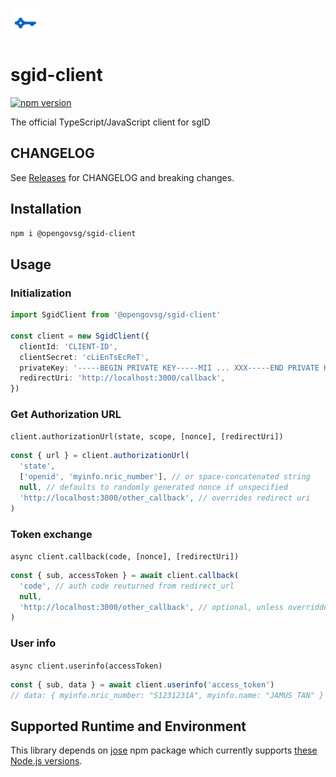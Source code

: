 ![](sgid-logo.png)

# sgid-client

[![npm version](https://badge.fury.io/js/@opengovsg%2Fsgid-client.svg)](https://badge.fury.io/js/@opengovsg%2Fsgid-client)

The official TypeScript/JavaScript client for sgID

## CHANGELOG

See [Releases](https://github.com/opengovsg/sgid-client/releases) for CHANGELOG and breaking changes.

## Installation

```bash
npm i @opengovsg/sgid-client
```

## Usage

### Initialization

```typescript
import SgidClient from '@opengovsg/sgid-client'

const client = new SgidClient({
  clientId: 'CLIENT-ID',
  clientSecret: 'cLiEnTsEcReT',
  privateKey: '-----BEGIN PRIVATE KEY-----MII ... XXX-----END PRIVATE KEY-----',
  redirectUri: 'http://localhost:3000/callback',
})
```

### Get Authorization URL

`client.authorizationUrl(state, scope, [nonce], [redirectUri])`

```typescript
const { url } = client.authorizationUrl(
  'state',
  ['openid', 'myinfo.nric_number'], // or space-concatenated string
  null, // defaults to randomly generated nonce if unspecified
  'http://localhost:3000/other_callback', // overrides redirect uri
)
```

### Token exchange

`async client.callback(code, [nonce], [redirectUri])`

```typescript
const { sub, accessToken } = await client.callback(
  'code', // auth code reuturned from redirect_url
  null,
  'http://localhost:3000/other_callback', // optional, unless overridden
)
```

### User info

`async client.userinfo(accessToken)`

```typescript
const { sub, data } = await client.userinfo('access_token')
// data: { myinfo.nric_number: "S1231231A", myinfo.name: "JAMUS TAN" }
```

## Supported Runtime and Environment

This library depends on [jose](https://www.npmjs.com/package/jose) npm package which currently supports [these Node.js versions](https://github.com/panva/jose/issues/262).
